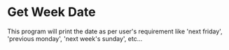 # Get Week Date
This program will print the date as per user's requirement like 'next friday', 'previous monday', 'next week's sunday', etc...
